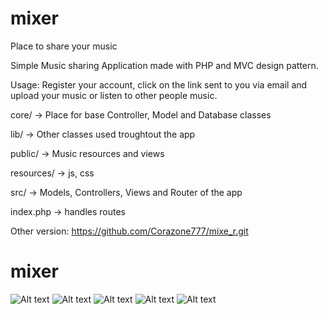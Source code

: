 # mixer
Place to share your music

Simple Music sharing Application made with PHP and MVC design pattern.

Usage: Register your account, click on the link sent to you via email and upload your music or listen to other people music.

core/ -> Place for base Controller, Model and Database classes

lib/ -> Other classes used troughtout the app

public/ -> Music resources and views

resources/ -> js, css

src/ -> Models, Controllers, Views and Router of the app

index.php -> handles routes

Other version: https://github.com/Corazone777/mixe_r.git
# mixer

![Alt text](/Screenshots/screenshot_login.jpg "Login Page")
![Alt text](/Screenshots/screenshot_register.jpg "Register Page")
![Alt text](/Screenshots/screenshot_home.jpg "Homepage")
![Alt text](/Screenshots/screenshot_active.jpg "Active Homepage ")
![Alt text](/Screenshots/screenshot_upload.jpg "Upload Page")
